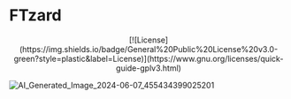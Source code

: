 # FTzard
<div align="center">
[![License](https://img.shields.io/badge/General%20Public%20License%20v3.0-green?style=plastic&label=License)](https://www.gnu.org/licenses/quick-guide-gplv3.html)
</div>

![AI_Generated_Image_2024-06-07_455434399025201](https://github.com/aamir09/FTzard/assets/62461730/b63097eb-f97c-4dfb-a0f3-e6e9a1369636)
